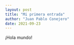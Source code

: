 ```yaml
---
layout: post
title: "Mi primera entrada"
author: "Juan Pablo Conejero"
date: 2021-09-23
---
```


¡Hola mundo!

